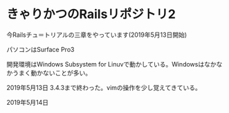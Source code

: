 # きゃりかつのRailsリポジトリ2

今Railsチュ＝トリアルの三章をやっています(2019年5月13日開始)

パソコンはSurface Pro3

開発環境はWindows Subsystem for Linuvで動かしている。Windowsはなかなかうまく動かないことが多い。

2019年5月13日 3.4.3まで終わった。vimの操作を少し覚えてきている。

2019年5月14日 